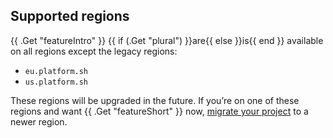 ## Supported regions

{{ .Get "featureIntro" }} {{ if (.Get "plural") }}are{{ else }}is{{ end }} available on all regions except the legacy regions:

* `eu.platform.sh`
* `us.platform.sh`

These regions will be upgraded in the future.
If you’re on one of these regions and want {{ .Get "featureShort" }} now,
[migrate your project](/projects/region-migration.md) to a newer region.
